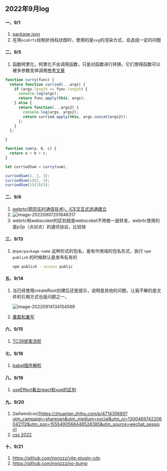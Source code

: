 ## 2022年9月log

#### 一、9/1

1. [package.json](https://blog.csdn.net/u012384510/article/details/124958427)
2. 在用`ecahrts`绘制折线柱状图时，使用的是`svg`的渲染方式，会造成一定的问题

#### 二、9/5

1. 函数柯里化，柯里化不会调用函数，只是对函数进行转换，它们使得函数可以被多参数变体调用[参考文章](https://mp.weixin.qq.com/s/6--P-M5nYC052SxjK77hHQ)

```js
function curry(func) {
  return function curried(...args) {
    if (args.length >= func.length) {
      console.log(args);
      return func.apply(this, args);
    } else {
      return function(...args2) {
        console.log(args, args2);
        return curried.apply(this, args.concat(args2));
      };
    }
  };

}

function sum(a, b, c) {
  return a + b + c;
}

let curriedSum = curry(sum);

curriedSum(1, 2, 3);
curriedSum(1)(2, 3);
curriedSum(1)(2)(3);
```

#### 二、9/6
1. [webrtc(网页实时通信技术)，ICE交互式连通建立](https://webrtc.org.cn/webrtc-tutorial-basic/)
2. ![image-20220907201846317](https://user-images.githubusercontent.com/65204427/189119352-7e0823f8-bfab-4d60-b293-529743e00900.png)
3. webrtc和webscoket的区别就是webscoket不用做一层转发，webrtc使用的是p2p（点对点）的通讯协议，比较快

#### 三、9/13
1. `@npm/package-name` 这种形式的包名，是有作用域的包名形式，执行 `npm publish` 的时候默认是发布私有的

   ```bash
   npm publish --access public
   ```
   
#### 五、9/14

1. 当已经使用createRoot创建后还是提示，说明是其他的问题，让我不解的是文件的引用方式也是问题之一，

   ![image-20220914134154569](C:\Users\xt09\Desktop\blog\2022年9月log.assets\image-20220914134154569.png)

2. [重载和重写](https://blog.csdn.net/weixin_44036436/article/details/103816856)

#### 六、9/15

1. [TC39提案流程](https://zhuanlan.zhihu.com/p/504351999)

#### 七、9/16

1. [babel插件解析](https://copyfuture.com/blogs-details/20210316155235542v)

#### 八、9/19

1. [useEffect看出react和vue的区别](https://mp.weixin.qq.com/s/jHBbKUmF6Ka9nQwr5kqOAQ)

#### 九、9/20

1. [tailwindcss][https://zhuanlan.zhihu.com/p/471435680?utm_campaign=shareopn&utm_medium=social&utm_oi=1300469742206042112&utm_psn=1555490568448528385&utm_source=wechat_session]
2. [css 2022](https://hpdvcnjj93.feishu.cn/mindnotes/bmncnYaG3Exfu1y6QnwoeIvAmig)

#### 十、9/21

1. https://github.com/nonzzz/vite-plugin-cdn
2. https://github.com/nonzzz/no-bump


